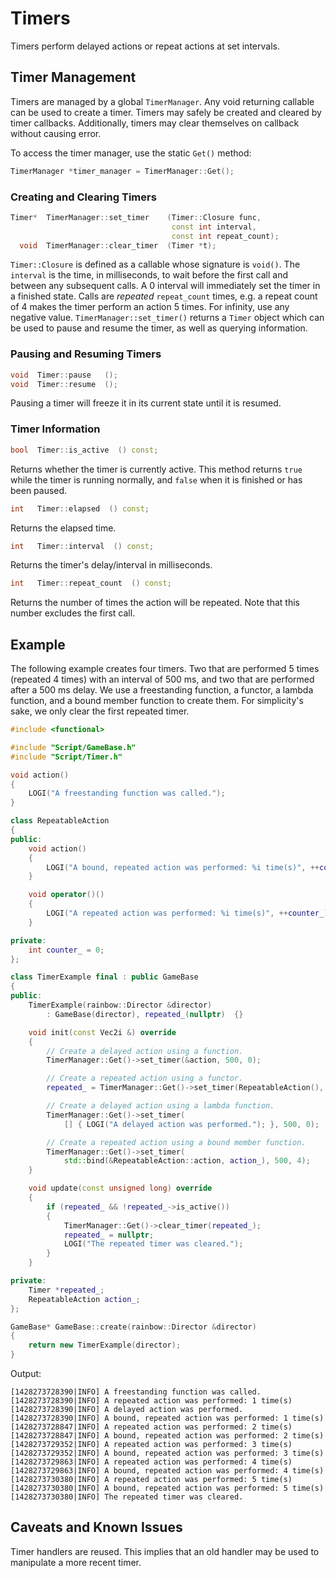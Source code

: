 # Timers

Timers perform delayed actions or repeat actions at set intervals.

## Timer Management

Timers are managed by a global `TimerManager`. Any void returning callable
can be used to create a timer. Timers may safely be created and cleared by timer
callbacks. Additionally, timers may clear themselves on callback without causing
error.

To access the timer manager, use the static `Get()` method:

```c++
TimerManager *timer_manager = TimerManager::Get();
```

### Creating and Clearing Timers

```c++
Timer*  TimerManager::set_timer    (Timer::Closure func,
                                    const int interval,
                                    const int repeat_count);
  void  TimerManager::clear_timer  (Timer *t);
```

`Timer::Closure` is defined as a callable whose signature is `void()`. The
`interval` is the time, in milliseconds, to wait before the first call and
between any subsequent calls. A 0 interval will immediately set the timer in a
finished state. Calls are _repeated_ `repeat_count` times, e.g. a repeat count
of 4 makes the timer perform an action 5 times. For infinity, use any negative
value. `TimerManager::set_timer()` returns a `Timer` object which can be used to
pause and resume the timer, as well as querying information.

### Pausing and Resuming Timers

```c++
void  Timer::pause   ();
void  Timer::resume  ();
```

Pausing a timer will freeze it in its current state until it is resumed.

### Timer Information

```c++
bool  Timer::is_active  () const;
```

Returns whether the timer is currently active. This method returns `true` while
the timer is running normally, and `false` when it is finished or has been
paused.

```c++
int   Timer::elapsed  () const;
```

Returns the elapsed time.

```c++
int   Timer::interval  () const;
```

Returns the timer's delay/interval in milliseconds.

```c++
int   Timer::repeat_count  () const;
```

Returns the number of times the action will be repeated. Note that this number
excludes the first call.

## Example

The following example creates four timers. Two that are performed 5 times
(repeated 4 times) with an interval of 500 ms, and two that are performed after
a 500 ms delay. We use a freestanding function, a functor, a lambda function,
and a bound member function to create them. For simplicity's sake, we only clear
the first repeated timer.

```c++
#include <functional>

#include "Script/GameBase.h"
#include "Script/Timer.h"

void action()
{
    LOGI("A freestanding function was called.");
}

class RepeatableAction
{
public:
    void action()
    {
        LOGI("A bound, repeated action was performed: %i time(s)", ++counter_);
    }

    void operator()()
    {
        LOGI("A repeated action was performed: %i time(s)", ++counter_);
    }

private:
    int counter_ = 0;
};

class TimerExample final : public GameBase
{
public:
    TimerExample(rainbow::Director &director)
        : GameBase(director), repeated_(nullptr)  {}

    void init(const Vec2i &) override
    {
        // Create a delayed action using a function.
        TimerManager::Get()->set_timer(&action, 500, 0);

        // Create a repeated action using a functor.
        repeated_ = TimerManager::Get()->set_timer(RepeatableAction(), 500, 4);

        // Create a delayed action using a lambda function.
        TimerManager::Get()->set_timer(
            [] { LOGI("A delayed action was performed."); }, 500, 0);

        // Create a repeated action using a bound member function.
        TimerManager::Get()->set_timer(
            std::bind(&RepeatableAction::action, action_), 500, 4);
    }

    void update(const unsigned long) override
    {
        if (repeated_ && !repeated_->is_active())
        {
            TimerManager::Get()->clear_timer(repeated_);
            repeated_ = nullptr;
            LOGI("The repeated timer was cleared.");
        }
    }

private:
    Timer *repeated_;
    RepeatableAction action_;
};

GameBase* GameBase::create(rainbow::Director &director)
{
    return new TimerExample(director);
}
```

Output:

```console
[1428273728390|INFO] A freestanding function was called.
[1428273728390|INFO] A repeated action was performed: 1 time(s)
[1428273728390|INFO] A delayed action was performed.
[1428273728390|INFO] A bound, repeated action was performed: 1 time(s)
[1428273728847|INFO] A repeated action was performed: 2 time(s)
[1428273728847|INFO] A bound, repeated action was performed: 2 time(s)
[1428273729352|INFO] A repeated action was performed: 3 time(s)
[1428273729352|INFO] A bound, repeated action was performed: 3 time(s)
[1428273729863|INFO] A repeated action was performed: 4 time(s)
[1428273729863|INFO] A bound, repeated action was performed: 4 time(s)
[1428273730380|INFO] A repeated action was performed: 5 time(s)
[1428273730380|INFO] A bound, repeated action was performed: 5 time(s)
[1428273730380|INFO] The repeated timer was cleared.
```

## Caveats and Known Issues

Timer handlers are reused. This implies that an old handler may be used to
manipulate a more recent timer.
